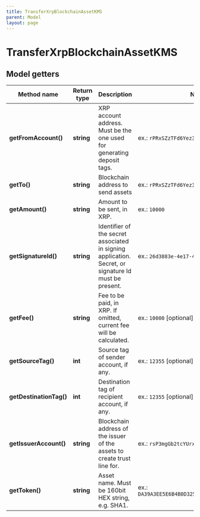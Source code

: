 ```yaml
---
title: TransferXrpBlockchainAssetKMS
parent: Model
layout: page
---
```


# TransferXrpBlockchainAssetKMS

## Model getters

Method name | Return type | Description | Notes
------------ | ------------- | ------------- | -------------
**getFromAccount()** | **string** | XRP account address. Must be the one used for generating deposit tags. | ex.: `rPRxSZzTFd6Yez3UMxFUPJvnhUhjewpjfV`
**getTo()** | **string** | Blockchain address to send assets | ex.: `rPRxSZzTFd6Yez3UMxFUPJvnhUhjewpjfV`
**getAmount()** | **string** | Amount to be sent, in XRP. | ex.: `10000`
**getSignatureId()** | **string** | Identifier of the secret associated in signing application. Secret, or signature Id must be present. | ex.: `26d3883e-4e17-48b3-a0ee-09a3e484ac83`
**getFee()** | **string** | Fee to be paid, in XRP. If omitted, current fee will be calculated. | ex.: `10000` [optional]
**getSourceTag()** | **int** | Source tag of sender account, if any. | ex.: `12355` [optional]
**getDestinationTag()** | **int** | Destination tag of recipient account, if any. | ex.: `12355` [optional]
**getIssuerAccount()** | **string** | Blockchain address of the issuer of the assets to create trust line for. | ex.: `rsP3mgGb2tcYUrxiLFiHJiQXhsziegtwBc`
**getToken()** | **string** | Asset name. Must be 160bit HEX string, e.g. SHA1. | ex.: `DA39A3EE5E6B4B0D3255BFEF95601890AFD80709`

